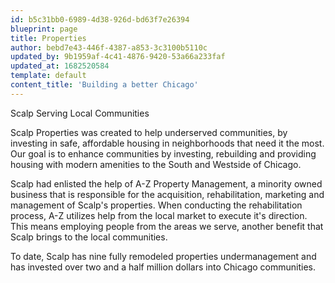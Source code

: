 ```yaml
---
id: b5c31bb0-6989-4d38-926d-bd63f7e26394
blueprint: page
title: Properties
author: bebd7e43-446f-4387-a853-3c3100b5110c
updated_by: 9b1959af-4c41-4876-9420-53a66a233faf
updated_at: 1682520584
template: default
content_title: 'Building a better Chicago'
---
```

Scalp Serving Local Communities

Scalp Properties was created to help underserved communities, by investing in safe, affordable housing in neighborhoods that need it the most. Our goal is to enhance communities by investing, rebuilding and providing housing with modern amenities to the South and Westside of Chicago.

Scalp had enlisted the help of A-Z Property Management, a minority owned business that is responsible for the acquisition, rehabilitation, marketing and management of Scalp's properties. When conducting the rehabilitation process, A-Z utilizes help from the local market to execute it's direction. This means employing people from the areas we serve, another benefit that Scalp brings to the local communities.

To date, Scalp has nine fully remodeled properties undermanagement and has invested over two and a half million dollars into Chicago communities.